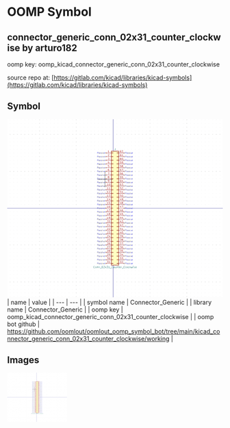 # OOMP Symbol  
## connector_generic_conn_02x31_counter_clockwise  by arturo182  
  
oomp key: oomp_kicad_connector_generic_conn_02x31_counter_clockwise  
  
source repo at: [https://gitlab.com/kicad/libraries/kicad-symbols](https://gitlab.com/kicad/libraries/kicad-symbols)  
## Symbol  
  
[![working.png](working_600.png)](working.png)  
| name | value | 
| --- | --- | 
| symbol name | Connector_Generic | 
| library name | Connector_Generic | 
| oomp key | oomp_kicad_connector_generic_conn_02x31_counter_clockwise | 
| oomp bot github | https://github.com/oomlout/oomlout_oomp_symbol_bot/tree/main/kicad_connector_generic_conn_02x31_counter_clockwise/working | 
## Images  
  
[![working.png](working_140.png)](working.png)  
